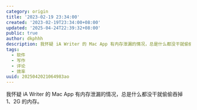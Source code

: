 ```yaml
---
category: origin
title: '2023-02-19 23:34:00'
created: '2023-02-19T23:34:00+08:00'
updated: '2025-04-24T22:39:32+08:00'
public: true
author: dkphhh
description: 我怀疑 iA Writer 的 Mac App 有内存泄漏的情况，总是什么都没干就偷偷吞掉 1、2G 的内存……
tags:
  - 软件
  - 写作
  - 评论
  - 效率
uuid: 2025042021064983ao
---
```


我怀疑 iA Writer 的 Mac App 有内存泄漏的情况，总是什么都没干就偷偷吞掉 1、2G 的内存。
